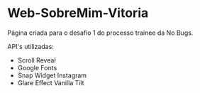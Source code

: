# Web-SobreMim-Vitoria
Página criada para o desafio 1 do processo trainee da No Bugs. 

API's utilizadas: 
* Scroll Reveal
* Google Fonts
* Snap Widget Instagram
* Glare Effect Vanilla Tilt 
